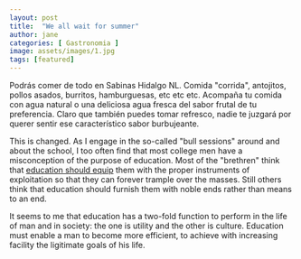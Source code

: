 ```yaml
---
layout: post
title:  "We all wait for summer"
author: jane
categories: [ Gastronomia ]
image: assets/images/1.jpg
tags: [featured]
---
```

Podrás comer de todo en Sabinas Hidalgo NL. Comida "corrida", antojitos, pollos asados, burritos, hamburguesas, etc etc etc. Acompaña tu comida con agua natural o una deliciosa agua fresca del sabor frutal de tu preferencia. Claro que también puedes tomar refresco, nadie te juzgará por querer sentir ese característico sabor burbujeante.

This is changed. As I engage in the so-called "bull sessions" around and about the school, I too often find that most college men have a misconception of the purpose of education. Most of the "brethren" think that <a href="#">education should equip</a> them with the proper instruments of exploitation so that they can forever trample over the masses. Still others think that education should furnish them with noble ends rather than means to an end.

It seems to me that education has a two-fold function to perform in the life of man and in society: the one is utility and the other is culture. Education must enable a man to become more efficient, to achieve with increasing facility the ligitimate goals of his life.